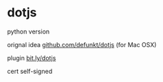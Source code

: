 dotjs
=====

python version

orignal idea [github.com/defunkt/dotjs](https://github.com/defunkt/dotjs) (for Mac OSX)

plugin [bit.ly/dotjs](http://bit.ly/dotjs)

cert self-signed

